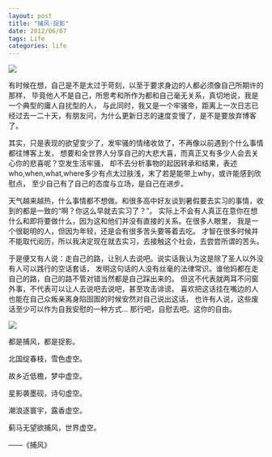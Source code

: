 ```yaml
---
layout: post
title: "捕风·捉影"
date: 2012/06/07
tags: Life
categories: life
---
```

<img src="http://pic.dearroy.com/github/bufengzhuoying.jpg">

有时候在想，自己是不是太过于苛刻，以至于要求身边的人都必须像自己所期许的那样，
毕竟他人不是自己，所思考和所作为都和自己毫无关系，真切地说，我是一个典型的庸人自扰型的人，
与此同时，我又是一个牢骚帝，距离上一次日志已经过去一二十天，有朋友问，为什么更新日志的速度变慢了，是不是要放弃博客了。

其实，只是表现的欲望变少了，发牢骚的情绪收敛了，不再像以前遇到个什么事情都往博客上发，
想要和全世界人分享自己的大悲大喜，而真正又有多少人会去关心你的悲喜呢？空发生活牢骚，
却不去分析事物的起因转承和结果，表述who,when,what,where多少有点太过肤浅，末了若是能带上why，或许能感到欣慰点，
至少自己有了自己的态度与立场，是自己在进步。

天气越来越热，什么事情都不想做。和很多高中好友谈到暑假要去实习的事情，收到的都是一致的“啊？你这么早就去实习了？”。
实际上不会有人真正在意你在想什么和即将要做什么，因为这和他们并没有直接的关系。在很多人眼里，
我是一个很聪明的人，但因为年轻，还是会有很多苦头要等着去吃。
才智在很多时候并不能取代阅历，所以我决定现在就去实习，去接触这个社会，去尝尝所谓的苦头。

于是便又有人说：走自己的路，让别人去说吧。说实话我认为这是除了圣人以外没有人可以践行的空话套话，
发明这句话的人没有丝毫的法律常识。谁他妈都在走自己的路，自己的路不管对错当然都是自己踩出来的。
但这不代表就两耳不问窗外事，不代表可以让人去说吧去说吧，甚至攻击诽谤。
喜欢把这话挂在嘴边的人也能在自己众叛亲离身陷囹圄的时候安然对自己说出这话，
也许有人说，这些废话至少可以作为自我安慰的一种方式… 那行吧，自慰去吧。这你的自由。

<img src="http://pic.dearroy.com/github/bufengzhuoying2.jpg">
 
都是捕风，都是捉影。
 
北国绽春枝，雪色虚空。 

故乡近低檐，梦中虚空。 

星影袭墨砚，诗句虚空。 

潮浪逐寰宇，露香虚空。 

蓟马无望欲捕风，世界虚空。 

 ——《捕风》